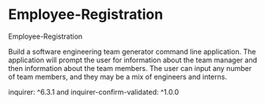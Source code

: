 # Employee-Registration

Employee-Registration

Build a software engineering team generator command line application. The application will prompt the user for information about the team manager and then information about the team members. The user can input any number of team members, and they may be a mix of engineers and interns.

inquirer: ^6.3.1 and inquirer-confirm-validated: ^1.0.0
